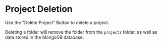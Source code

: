 ﻿# Project Deletion

Use the "Delete Project" Button to delete a project.

Deleting a folder will remove the folder from the `projects` folder, as well as data stored in the MongoDB database.

